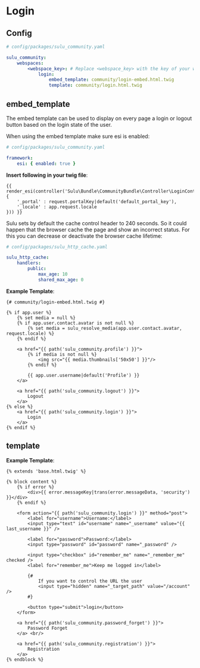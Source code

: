 # Login

## Config

```yml
# config/packages/sulu_community.yaml

sulu_community:
    webspaces:
        <webspace_key>: # Replace <webspace_key> with the key of your webspace
            login:
                embed_template: community/login-embed.html.twig
                template: community/login.html.twig
```

## embed_template

The embed template can be used to display on every page a login or logout 
button based on the login state of the user.  
  
When using the embed template make sure esi is enabled:

```yml
# config/packages/sulu_community.yaml

framework:
    esi: { enabled: true }
```

**Insert following in your twig file**:

```twig
{{ render_esi(controller('Sulu\Bundle\CommunityBundle\Controller\LoginController::embedAction', {
    '_portal' : request.portalKey|default('default_portal_key'),
    '_locale' : app.request.locale
})) }}
```

Sulu sets by default the cache control header to 240 seconds. So it could happen
that the browser cache the page and show an incorrect status. For this you can
decrease or deactivate the browser cache lifetime:

```yml
# config/packages/sulu_http_cache.yaml

sulu_http_cache:
    handlers:
        public:
            max_age: 10
            shared_max_age: 0
```

**Example Template**:

```twig
{# community/login-embed.html.twig #}

{% if app.user %}
    {% set media = null %}
    {% if app.user.contact.avatar is not null %}
        {% set media = sulu_resolve_media(app.user.contact.avatar, request.locale) %}
    {% endif %}

    <a href="{{ path('sulu_community.profile') }}">
        {% if media is not null %}
            <img src="{{ media.thumbnails['50x50'] }}"/>
        {% endif %}

        {{ app.user.username|default('Profile') }}
    </a>

    <a href="{{ path('sulu_community.logout') }}">
        Logout
    </a>
{% else %}
    <a href="{{ path('sulu_community.login') }}">
        Login
    </a>
{% endif %}
```

## template

**Example Template**:

```twig
{% extends 'base.html.twig' %}

{% block content %}
    {% if error %}
        <div>{{ error.messageKey|trans(error.messageData, 'security') }}</div>
    {% endif %}

    <form action="{{ path('sulu_community.login') }}" method="post">
        <label for="username">Username:</label>
        <input type="text" id="username" name="_username" value="{{ last_username }}" />

        <label for="password">Password:</label>
        <input type="password" id="password" name="_password" />

        <input type="checkbox" id="remember_me" name="_remember_me" checked />
        <label for="remember_me">Keep me logged in</label>

        {#
            If you want to control the URL the user
            <input type="hidden" name="_target_path" value="/account" />
        #}

        <button type="submit">login</button>
    </form>

    <a href="{{ path('sulu_community.password_forget') }}">
        Password Forget
    </a> <br/>

    <a href="{{ path('sulu_community.registration') }}">
        Registration
    </a>
{% endblock %}
```
